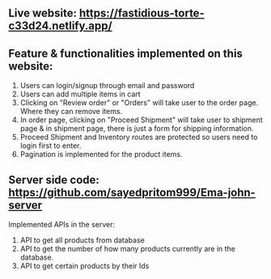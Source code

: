 ## Live website: https://fastidious-torte-c33d24.netlify.app/

## Feature & functionalities implemented on this website:
1. Users can login/signup through email and password
2. Users can add multiple items in cart 
3. Clicking on "Review order" or "Orders" will take user to the order page. Where they can remove items.
4. In order page, clicking on "Proceed Shipment" will take user to shipment page & in shipment page, there is just a form for shipping information.
5. Proceed Shipment and Inventory routes are protected so users need to login first to enter.
6. Pagination is implemented for the product items. 

## Server side code: https://github.com/sayedpritom999/Ema-john-server

Implemented APIs in the server:
1. API to get all products from database
2. API to get the number of how many products currently are in the database.
3. API to get certain products by their Ids

